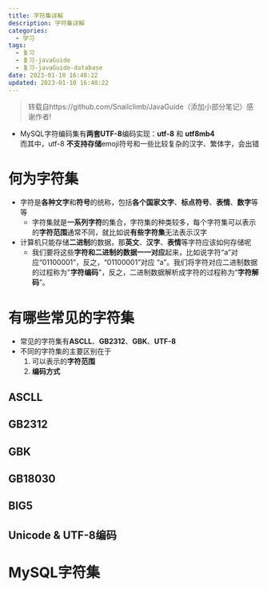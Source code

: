 ```yaml
---
title: 字符集详解
description: 字符集详解
categories:
  - 学习
tags:
  - 复习
  - 复习-javaGuide
  - 复习-javaGuide-database
date: 2023-01-10 16:48:22
updated: 2023-01-10 16:48:22
---
```


> 转载自https://github.com/Snailclimb/JavaGuide（添加小部分笔记）感谢作者!

- MySQL字符编码集有**两套UTF-8**编码实现：**utf-8** 和 **utf8mb4**  
  而其中，utf-8 **不支持存储**emoji符号和一些比较复杂的汉字、繁体字，会出错

# 何为字符集

- 字符是**各种文字**和**符号**的统称，包括**各个国家文字**、**标点符号**、**表情**、**数字**等等
  - 字符集就是**一系列字符**的集合，字符集的种类较多，每个字符集可以表示的**字符范围**通常不同，就比如说**有些字符集**无法表示汉字
- 计算机只能存储**二进制**的数据，那**英文**、**汉字**、**表情**等字符应该如何存储呢
  - 我们要将这些**字符和二进制的数据一一对应**起来，比如说字符“a”对应“01100001”，反之，“01100001”对应 “a”。我们将字符对应二进制数据的过程称为"**字符编码**"，反之，二进制数据解析成字符的过程称为“**字符解码**”。

# 有哪些常见的字符集

- 常见的字符集有**ASCLL**、**GB2312**、**GBK**、**UTF-8**
- 不同的字符集的主要区别在于
  1. 可以表示的**字符范围**
  2. **编码方式**

## ASCLL

## GB2312

## GBK

## GB18030

## BIG5

## Unicode & UTF-8编码

# MySQL字符集
